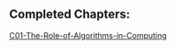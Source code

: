## Completed Chapters:

[C01-The-Role-of-Algorithms-in-Computing](https://github.com/AndrewRoe34/CLRS-Solutions/tree/main/C01-The-Role-of-Algorithms-in-Computing)
